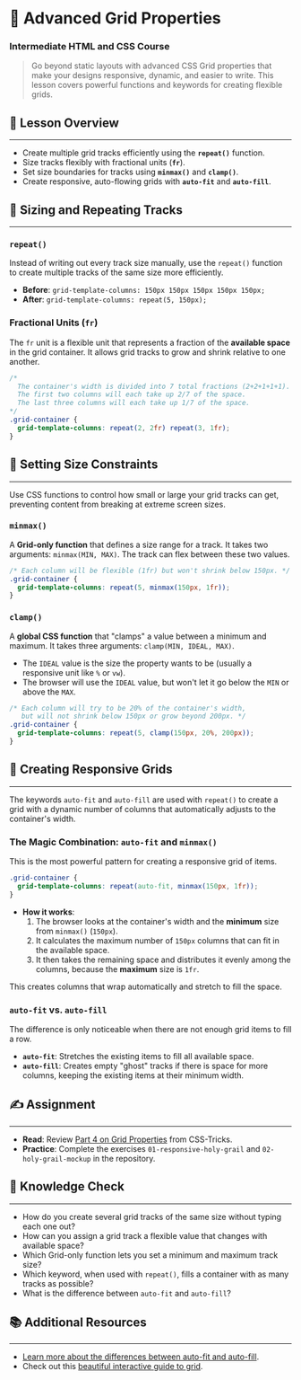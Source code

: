 # 🚀 Advanced Grid Properties

### Intermediate HTML and CSS Course

> Go beyond static layouts with advanced CSS Grid properties that make your designs responsive, dynamic, and easier to write. This lesson covers powerful functions and keywords for creating flexible grids.

## 📖 Lesson Overview

-----

  - Create multiple grid tracks efficiently using the **`repeat()`** function.
  - Size tracks flexibly with fractional units (**`fr`**).
  - Set size boundaries for tracks using **`minmax()`** and **`clamp()`**.
  - Create responsive, auto-flowing grids with **`auto-fit`** and **`auto-fill`**.

## 🔢 Sizing and Repeating Tracks

-----

### `repeat()`

Instead of writing out every track size manually, use the `repeat()` function to create multiple tracks of the same size more efficiently.

  - **Before**: `grid-template-columns: 150px 150px 150px 150px 150px;`
  - **After**: `grid-template-columns: repeat(5, 150px);`

### Fractional Units (`fr`)

The `fr` unit is a flexible unit that represents a fraction of the **available space** in the grid container. It allows grid tracks to grow and shrink relative to one another.

```css
/*
  The container's width is divided into 7 total fractions (2+2+1+1+1).
  The first two columns will each take up 2/7 of the space.
  The last three columns will each take up 1/7 of the space.
*/
.grid-container {
  grid-template-columns: repeat(2, 2fr) repeat(3, 1fr);
}
```

## 📏 Setting Size Constraints

-----

Use CSS functions to control how small or large your grid tracks can get, preventing content from breaking at extreme screen sizes.

### `minmax()`

A **Grid-only function** that defines a size range for a track. It takes two arguments: `minmax(MIN, MAX)`. The track can flex between these two values.

```css
/* Each column will be flexible (1fr) but won't shrink below 150px. */
.grid-container {
  grid-template-columns: repeat(5, minmax(150px, 1fr));
}
```

### `clamp()`

A **global CSS function** that "clamps" a value between a minimum and maximum. It takes three arguments: `clamp(MIN, IDEAL, MAX)`.

  - The `IDEAL` value is the size the property wants to be (usually a responsive unit like `%` or `vw`).
  - The browser will use the `IDEAL` value, but won't let it go below the `MIN` or above the `MAX`.

<!-- end list -->

```css
/* Each column will try to be 20% of the container's width,
   but will not shrink below 150px or grow beyond 200px. */
.grid-container {
  grid-template-columns: repeat(5, clamp(150px, 20%, 200px));
}
```

## 🌊 Creating Responsive Grids

-----

The keywords `auto-fit` and `auto-fill` are used with `repeat()` to create a grid with a dynamic number of columns that automatically adjusts to the container's width.

### The Magic Combination: `auto-fit` and `minmax()`

This is the most powerful pattern for creating a responsive grid of items.

```css
.grid-container {
  grid-template-columns: repeat(auto-fit, minmax(150px, 1fr));
}
```

  - **How it works**:
    1.  The browser looks at the container's width and the **minimum** size from `minmax()` (`150px`).
    2.  It calculates the maximum number of `150px` columns that can fit in the available space.
    3.  It then takes the remaining space and distributes it evenly among the columns, because the **maximum** size is `1fr`.

This creates columns that wrap automatically and stretch to fill the space.

### `auto-fit` vs. `auto-fill`

The difference is only noticeable when there are not enough grid items to fill a row.

  - **`auto-fit`**: Stretches the existing items to fill all available space.
  - **`auto-fill`**: Creates empty "ghost" tracks if there is space for more columns, keeping the existing items at their minimum width.

## ✍️ Assignment

-----

  - **Read**: Review [Part 4 on Grid Properties](https://www.google.com/search?q=https://css-tricks.com/snippets/css/complete-guide-grid/%23prop-grid-template-rows-columns) from CSS-Tricks.
  - **Practice**: Complete the exercises `01-responsive-holy-grail` and `02-holy-grail-mockup` in the repository.

## 🤔 Knowledge Check

-----

  - How do you create several grid tracks of the same size without typing each one out?
  - How can you assign a grid track a flexible value that changes with available space?
  - Which Grid-only function lets you set a minimum and maximum track size?
  - Which keyword, when used with `repeat()`, fills a container with as many tracks as possible?
  - What is the difference between `auto-fit` and `auto-fill`?

## 📚 Additional Resources

-----

  - [Learn more about the differences between auto-fit and auto-fill](https://www.google.com/search?q=https://css-tricks.com/auto-sizing-columns-in-css-grid-auto-fill-vs-auto-fit/).
  - Check out this [beautiful interactive guide to grid](https://grid.layoutit.com/).